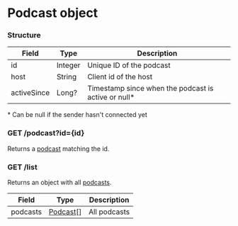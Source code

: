 # Podcast object

### Structure

| Field       | Type    | Description                                         |
|-------------|---------|-----------------------------------------------------|
| id          | Integer | Unique ID of the podcast                            |
| host        | String  | Client id of the host                               |
| activeSince | Long?   | Timestamp since when the podcast is active or null* |

\* Can be null if the sender hasn't connected yet

### GET /podcast?id={id}

Returns a [podcast](#structure) matching the id.

### GET /list

Returns an object with all [podcasts](#structure).

| Field    | Type                    | Description  |
|----------|-------------------------|--------------|
| podcasts | [Podcast](#structure)[] | All podcasts |